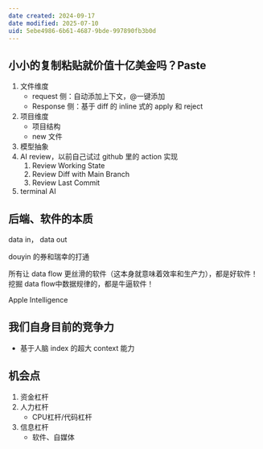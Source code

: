 ```yaml
---
date created: 2024-09-17
date modified: 2025-07-10
uid: 5ebe4986-6b61-4687-9bde-997890fb3b0d
---
```

## 小小的复制粘贴就价值十亿美金吗？Paste

1. 文件维度
	- request 侧：自动添加上下文，@一键添加
	- Response 侧：基于 diff 的 inline 式的 apply 和 reject
2. 项目维度
	- 项目结构
	- new 文件
3. 模型抽象
4. AI review，以前自己试过 github 里的 action 实现
	1. Review Working State
	2. Review Diff with Main Branch
	3. Review Last Commit
5. terminal AI

## 后端、软件的本质

data in， data out

douyin 的券和瑞幸的打通

所有让 data flow 更丝滑的软件（这本身就意味着效率和生产力），都是好软件！挖掘 data flow中数据规律的，都是牛逼软件！

Apple Intelligence

## 我们自身目前的竞争力

- 基于人脑 index 的超大 context 能力

## 机会点

1. 资金杠杆
2. 人力杠杆
	- CPU杠杆/代码杠杆
3. 信息杠杆
	- 软件、自媒体
